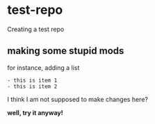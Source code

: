 test-repo
=========

Creating a test repo


## making some stupid mods

for instance, adding a list

	- this is item 1
	- this is item 2

I think I am not supposed to make changes here?

**well, try it anyway!** 
